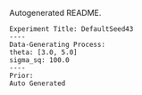 Autogenerated README.
    
    Experiment Title: DefaultSeed43
    ----
    Data-Generating Process:
    theta: [3.0, 5.0]
	sigma_sq: 100.0
    ----
    Prior:
    Auto Generated
    